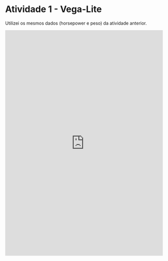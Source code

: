 # Atividade 1 - Vega-Lite
Utilizei os mesmos dados (horsepower e peso) da atividade anterior.

<iframe width="100%" height="719" frameborder="0"
  src="https://observablehq.com/embed/71fe05c2c1a7d5dd@151?cells=barras%2Cscatterplots"></iframe>
